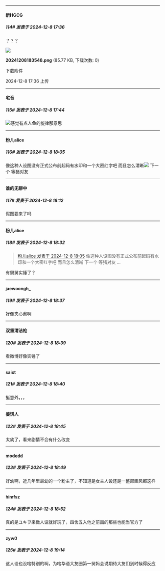 ﻿
*****

####  新HGCG  
##### 114#       发表于 2024-12-8 17:36

？？？

<img src="https://img.saraba1st.com/forum/202412/08/173607cseqjn3v8sivjuqd.png" referrerpolicy="no-referrer">

<strong>20241208183548.png</strong> (85.77 KB, 下载次数: 0)

下载附件

2024-12-8 17:36 上传


*****

####  宅音  
##### 115#       发表于 2024-12-8 17:44

<img src="https://static.saraba1st.com/image/smiley/face2017/213.gif" referrerpolicy="no-referrer">感觉有点人鱼的旋律那意思


*****

####  粉儿alice  
##### 116#       发表于 2024-12-8 18:05

像这种人设图没有正式公布前起码有水印和一个大密红字吧 而且怎么清晰<img src="https://static.saraba1st.com/image/smiley/face2017/028.png" referrerpolicy="no-referrer">
下一个 等猪对友


*****

####  谁的无聊中  
##### 117#       发表于 2024-12-8 18:12

假图要来了吗


*****

####  粉儿alice  
##### 118#       发表于 2024-12-8 18:32

<blockquote><a href="httphttps://bbs.saraba1st.com/2b/forum.php?mod=redirect&amp;goto=findpost&amp;pid=66874433&amp;ptid=2208663" target="_blank">粉儿alice 发表于 2024-12-8 18:05</a>
像这种人设图没有正式公布前起码有水印和一个大密红字吧 而且怎么清晰
下一个 等猪对友 ...</blockquote>
有舅舅实锤了？


*****

####  jaewoongh_  
##### 119#       发表于 2024-12-8 18:37

好像夹心酱啊


*****

####  双重清洁枪  
##### 120#       发表于 2024-12-8 18:39

看微博好像实锤了


*****

####  saixt  
##### 121#       发表于 2024-12-8 18:40

挺意外，，，


*****

####  姜饼人  
##### 122#       发表于 2024-12-8 18:45

太幼了，看来剧情不会有什么改变


*****

####  modedd  
##### 123#       发表于 2024-12-8 18:49

好幼啊，近几年里最幼的一个粉主了，不知道是女主人设还是一整部画风都这样

*****

####  himfsz  
##### 124#       发表于 2024-12-8 18:52

真的是ユキヲ来做人设就好玩了，四舍五入他之前画的那些也能当官方了


*****

####  zyw0  
##### 125#       发表于 2024-12-8 19:14

这人设也没啥特别的啊，为啥华语大友圈第一舅妈会说期待大友们到时候得反应

